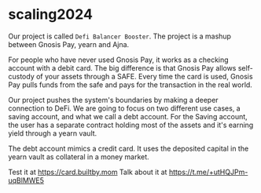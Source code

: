 # scaling2024

Our project is called `Defi Balancer Booster`.
The project is a mashup between Gnosis Pay, yearn and Ajna.

For people who have never used Gnosis Pay, it works as a checking account with a debit card.
The big difference is that Gnosis Pay allows self-custody of your assets through a SAFE.
Every time the card is used, Gnosis Pay pulls funds from the safe and pays for the transaction in the real world.


Our project pushes the system's boundaries by making a deeper connection to DeFi.
We are going to focus on two different use cases, a saving account, and what we call a debt account. 
For the Saving account, the user has a separate contract holding most of the assets and it's earning yield through a yearn vault.

The debt account mimics a credit card.
It uses the deposited capital in the yearn vault as collateral in a money market.


Test it at https://card.builtby.mom
Talk about it at https://t.me/+utHQJPm-uqBlMWE5

